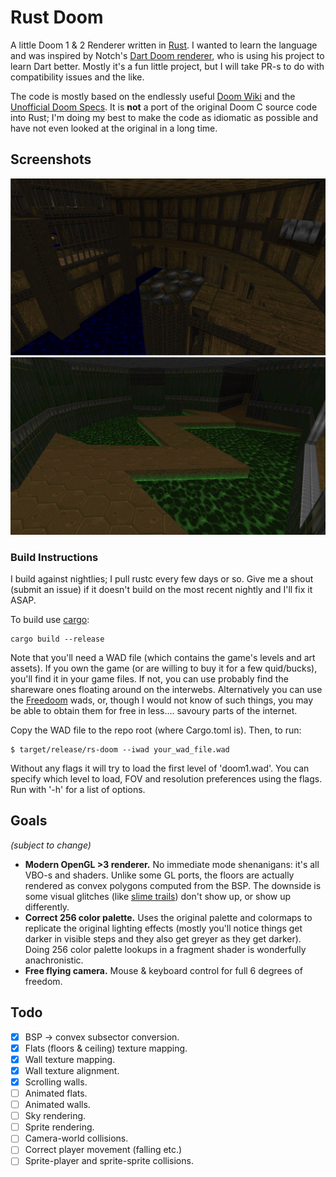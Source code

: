 Rust Doom
=========

A little Doom 1 & 2 Renderer written in [Rust](https://github.com/rust-lang/rust). I wanted to learn the language and was inspired by Notch's [Dart Doom renderer](https://github.com/xNotch/Dark), who is using his project to learn Dart better. Mostly it's a fun little project, but I will take PR-s to do with compatibility issues and the like.

The code is mostly based on the endlessly useful [Doom Wiki](http://doom.wikia.com) and the [Unofficial Doom Specs](http://aiforge.net/test/wadview/dmspec16.txt). It is **not** a port of the original Doom C source code into Rust; I'm doing my best to make the code as idiomatic as possible and have not even looked at the original in a long time.

## Screenshots
![Zig-zag Screenshot](screenshots/readme1.png)
![Doom 2 Screenshot](screenshots/readme2.png)

### Build Instructions
I build against nightlies; I pull rustc every few days or so. Give me a shout (submit an issue) if it doesn't build on the most recent nightly and I'll fix it ASAP.

To build use [cargo](http://crates.io):
```
cargo build --release
```

Note that you'll need a WAD file (which contains the game's levels and art assets). If you own the game (or are willing to buy it for a few quid/bucks), you'll find it in your game files. If not, you can use probably find the shareware ones floating around on the interwebs. Alternatively you can use the [Freedoom](http://freedoom.github.io/download.html) wads, or, though I would not know of such things, you may be able to obtain them for free in less.... savoury parts of the internet.

Copy the WAD file to the repo root (where Cargo.toml is). Then, to run:
```
$ target/release/rs-doom --iwad your_wad_file.wad
```

Without any flags it will try to load the first level of 'doom1.wad'. You can
specify which level to load, FOV and resolution preferences using the flags. Run
with '-h' for a list of options.

## Goals
_(subject to change)_

* **Modern OpenGL >3 renderer.** No immediate mode shenanigans: it's all VBO-s and shaders. Unlike some GL ports, the floors are actually rendered as convex polygons computed from the BSP. The downside is some visual glitches (like [slime trails](http://doom.wikia.com/wiki/Slime_trail)) don't show up, or show up differently.
* **Correct 256 color palette.** Uses the original palette and colormaps to replicate the original lighting effects (mostly you'll notice things get darker in visible steps and they also get greyer as they get darker). Doing 256 color palette lookups in a fragment shader is wonderfully anachronistic.
* **Free flying camera.** Mouse & keyboard control for full 6 degrees of freedom.

## Todo
* [x] BSP -> convex subsector conversion.
* [x] Flats (floors & ceiling) texture mapping.
* [x] Wall texture mapping.
* [x] Wall texture alignment.
* [x] Scrolling walls.
* [ ] Animated flats.
* [ ] Animated walls.
* [ ] Sky rendering.
* [ ] Sprite rendering.
* [ ] Camera-world collisions.
* [ ] Correct player movement (falling etc.)
* [ ] Sprite-player and sprite-sprite collisions.
